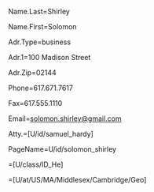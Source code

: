 Name.Last=Shirley

Name.First=Solomon

Adr.Type=business

Adr.1=100 Madison Street

Adr.Zip=02144

Phone=617.671.7617

Fax=617.555.1110

Email=solomon.shirley@gmail.com

Atty.=[U/id/samuel_hardy]

PageName=U/id/solomon_shirley

=[U/class/ID_He]

=[U/at/US/MA/Middlesex/Cambridge/Geo]